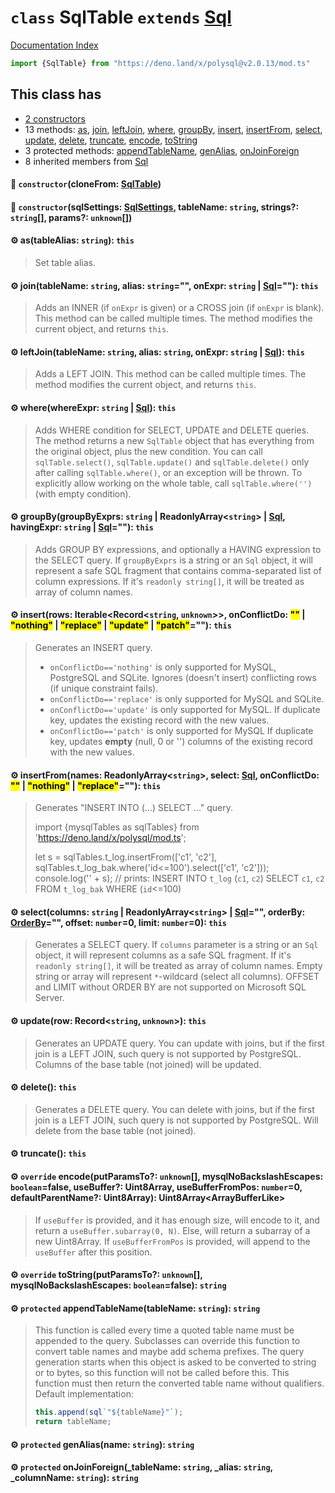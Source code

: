 # `class` SqlTable `extends` [Sql](../class.Sql/README.md)

[Documentation Index](../README.md)

```ts
import {SqlTable} from "https://deno.land/x/polysql@v2.0.13/mod.ts"
```

## This class has

- [2 constructors](#-constructorclonefrom-sqltable)
- 13 methods:
[as](#-astablealias-string-this),
[join](#-jointablename-string-alias-string-onexpr-string--sql-this),
[leftJoin](#-leftjointablename-string-alias-string-onexpr-string--sql-this),
[where](#-wherewhereexpr-string--sql-this),
[groupBy](#-groupbygroupbyexprs-string--readonlyarraystring--sql-havingexpr-string--sql-this),
[insert](#-insertrows-iterablerecordstring-unknown-onconflictdo---nothing--replace--update--patch-this),
[insertFrom](#-insertfromnames-readonlyarraystring-select-sql-onconflictdo---nothing--replace-this),
[select](#-selectcolumns-string--readonlyarraystring--sql-orderby-orderby-offset-number0-limit-number0-this),
[update](#-updaterow-recordstring-unknown-this),
[delete](#-delete-this),
[truncate](#-truncate-this),
[encode](#-override-encodeputparamsto-unknown-mysqlnobackslashescapes-booleanfalse-usebuffer-uint8array-usebufferfrompos-number0-defaultparentname-uint8array-uint8arrayarraybufferlike),
[toString](#-override-tostringputparamsto-unknown-mysqlnobackslashescapes-booleanfalse-string)
- 3 protected methods:
[appendTableName](#-protected-appendtablenametablename-string-string),
[genAlias](#-protected-genaliasname-string-string),
[onJoinForeign](#-protected-onjoinforeign_tablename-string-_alias-string-_columnname-string-string)
- 8 inherited members from [Sql](../class.Sql/README.md)


#### 🔧 `constructor`(cloneFrom: [SqlTable](../class.SqlTable/README.md))



#### 🔧 `constructor`(sqlSettings: [SqlSettings](../class.SqlSettings/README.md), tableName: `string`, strings?: `string`\[], params?: `unknown`\[])



#### ⚙ as(tableAlias: `string`): `this`

> Set table alias.



#### ⚙ join(tableName: `string`, alias: `string`="", onExpr: `string` | [Sql](../class.Sql/README.md)=""): `this`

> Adds an INNER (if `onExpr` is given) or a CROSS join (if `onExpr` is blank).
> This method can be called multiple times.
> The method modifies the current object, and returns `this`.



#### ⚙ leftJoin(tableName: `string`, alias: `string`, onExpr: `string` | [Sql](../class.Sql/README.md)): `this`

> Adds a LEFT JOIN.
> This method can be called multiple times.
> The method modifies the current object, and returns `this`.



#### ⚙ where(whereExpr: `string` | [Sql](../class.Sql/README.md)): `this`

> Adds WHERE condition for SELECT, UPDATE and DELETE queries.
> The method returns a new `SqlTable` object that has everything from the original object, plus the new condition.
> You can call `sqlTable.select()`, `sqlTable.update()` and `sqlTable.delete()` only after calling `sqlTable.where()`, or an exception will be thrown.
> To explicitly allow working on the whole table, call `sqlTable.where('')` (with empty condition).



#### ⚙ groupBy(groupByExprs: `string` | ReadonlyArray\<`string`> | [Sql](../class.Sql/README.md), havingExpr: `string` | [Sql](../class.Sql/README.md)=""): `this`

> Adds GROUP BY expressions, and optionally a HAVING expression to the SELECT query.
> If `groupByExprs` is a string or an `Sql` object, it will represent a safe SQL fragment that contains comma-separated list of column expressions.
> If it's `readonly string[]`, it will be treated as array of column names.



#### ⚙ insert(rows: Iterable\<Record\<`string`, `unknown`>>, onConflictDo: <mark>""</mark> | <mark>"nothing"</mark> | <mark>"replace"</mark> | <mark>"update"</mark> | <mark>"patch"</mark>=""): `this`

> Generates an INSERT query.
> - `onConflictDo=='nothing'` is only supported for MySQL, PostgreSQL and SQLite. Ignores (doesn't insert) conflicting rows (if unique constraint fails).
> - `onConflictDo=='replace'` is only supported for MySQL and SQLite.
> - `onConflictDo=='update'` is only supported for MySQL. If duplicate key, updates the existing record with the new values.
> - `onConflictDo=='patch'` is only supported for MySQL If duplicate key, updates **empty** (null, 0 or '') columns of the existing record with the new values.



#### ⚙ insertFrom(names: ReadonlyArray\<`string`>, select: [Sql](../class.Sql/README.md), onConflictDo: <mark>""</mark> | <mark>"nothing"</mark> | <mark>"replace"</mark>=""): `this`

> Generates "INSERT INTO (...) SELECT ..." query.
> 
> import {mysqlTables as sqlTables} from 'https://deno.land/x/polysql/mod.ts';
> 
> let s = sqlTables.t_log.insertFrom(['c1', 'c2'], sqlTables.t_log_bak.where('id<=100').select(['c1', 'c2']));
> console.log('' + s); // prints: INSERT INTO `t_log` (`c1`, `c2`) SELECT `c1`, `c2` FROM `t_log_bak` WHERE (`id`<=100)



#### ⚙ select(columns: `string` | ReadonlyArray\<`string`> | [Sql](../class.Sql/README.md)="", orderBy: [OrderBy](../type.OrderBy/README.md)="", offset: `number`=0, limit: `number`=0): `this`

> Generates a SELECT query.
> If `columns` parameter is a string or an `Sql` object, it will represent columns as a safe SQL fragment.
> If it's `readonly string[]`, it will be treated as array of column names.
> Empty string or array will represent `*`-wildcard (select all columns).
> OFFSET and LIMIT without ORDER BY are not supported on Microsoft SQL Server.



#### ⚙ update(row: Record\<`string`, `unknown`>): `this`

> Generates an UPDATE query. You can update with joins, but if the first join is a LEFT JOIN, such query is not supported by PostgreSQL.
> Columns of the base table (not joined) will be updated.



#### ⚙ delete(): `this`

> Generates a DELETE query. You can delete with joins, but if the first join is a LEFT JOIN, such query is not supported by PostgreSQL.
> Will delete from the base table (not joined).



#### ⚙ truncate(): `this`



#### ⚙ `override` encode(putParamsTo?: `unknown`\[], mysqlNoBackslashEscapes: `boolean`=false, useBuffer?: Uint8Array, useBufferFromPos: `number`=0, defaultParentName?: Uint8Array): Uint8Array\<ArrayBufferLike>

> If `useBuffer` is provided, and it has enough size, will encode to it, and return a `useBuffer.subarray(0, N)`.
> Else, will return a subarray of a new Uint8Array.
> If `useBufferFromPos` is provided, will append to the `useBuffer` after this position.



#### ⚙ `override` toString(putParamsTo?: `unknown`\[], mysqlNoBackslashEscapes: `boolean`=false): `string`



#### ⚙ `protected` appendTableName(tableName: `string`): `string`

> This function is called every time a quoted table name must be appended to the query.
> Subclasses can override this function to convert table names and maybe add schema prefixes.
> The query generation starts when this object is asked to be converted to string or to bytes,
> so this function will not be called before this.
> This function must then return the converted table name without qualifiers.
> Default implementation:
> 
> ```ts
> this.append(sql`"${tableName}"`);
> return tableName;
> ```



#### ⚙ `protected` genAlias(name: `string`): `string`



#### ⚙ `protected` onJoinForeign(\_tableName: `string`, \_alias: `string`, \_columnName: `string`): `string`



